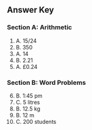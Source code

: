 ## Answer Key

### Section A: Arithmetic

1. A. 15/24
2. B. 350
3. A. 14
4. B. 2.21
5. A. £0.24

### Section B: Word Problems

6. B. 1:45 pm
7. C. 5 litres
8. B. 12.5 kg
9. B. 12 m
10. C. 200 students
